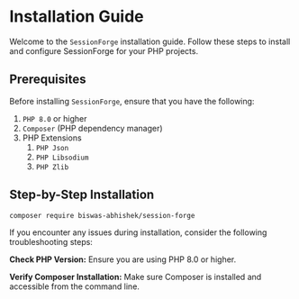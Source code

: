 # Installation Guide

Welcome to the `SessionForge` installation guide. Follow these steps to install and configure SessionForge for your PHP projects.

## Prerequisites

Before installing `SessionForge`, ensure that you have the following:

1. `PHP 8.0` or higher
2. `Composer` (PHP dependency manager)
3. PHP Extensions
   1. `PHP Json`
   2. `PHP Libsodium`
   3. `PHP Zlib`

## Step-by-Step Installation

```sh
composer require biswas-abhishek/session-forge
```

If you encounter any issues during installation, consider the following troubleshooting steps:

**Check PHP Version:** Ensure you are using PHP 8.0 or higher.

**Verify Composer Installation:** Make sure Composer is installed and accessible from the command line.
